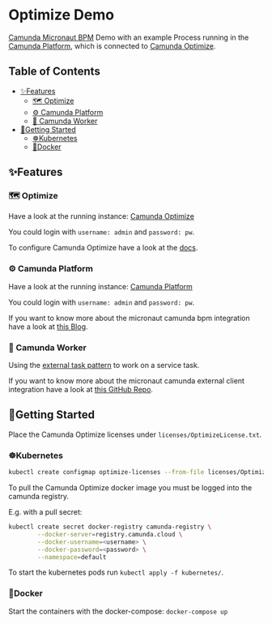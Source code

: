 # Optimize Demo  <!-- omit in toc -->

[Camunda Micronaut BPM](https://github.com/camunda-community-hub/micronaut-camunda-bpm) Demo with an example Process running in the [Camunda Platform](https://docs.camunda.org/manual/7.16/), which is connected to [Camunda Optimize](https://docs.camunda.io/docs/components/optimize/what-is-optimize/).

## Table of Contents <!-- omit in toc -->

- [✨Features](#features)
  - [🗺 Optimize](#-optimize)
  - [⚙️ Camunda Platform](#️-camunda-platform)
  - [🔨 Camunda Worker](#-camunda-worker)
- [🚀Getting Started](#getting-started)
  - [☸️Kubernetes](#️kubernetes)
  - [🐳Docker](#docker)

## ✨Features

### 🗺 Optimize

Have a look at the running instance: [Camunda Optimize](http://localhost:8090)

You could login with `username: admin` and `password: pw`.

To configure Camunda Optimize have a look at the [docs](https://docs.camunda.io/docs/self-managed/optimize-deployment/setup/configuration/).

### ⚙️ Camunda Platform

Have a look at the running instance: [Camunda Platform](http://localhost:8080)

You could login with `username: admin` and `password: pw`.

If you want to know more about the micronaut camunda bpm integration have a look at [this Blog](https://camunda.com/blog/2021/07/automate-any-process-on-micronaut/).

### 🔨 Camunda Worker

Using the [external task pattern](https://docs.camunda.org/manual/7.16/user-guide/process-engine/external-tasks/) to work on a service task.

If you want to know more about the micronaut camunda external client integration have a look at [this GitHub Repo](https://github.com/camunda-community-hub/micronaut-camunda-external-client).

## 🚀Getting Started

Place the Camunda Optimize licenses under `licenses/OptimizeLicense.txt`.

### ☸️Kubernetes

```sh
kubectl create configmap optimize-licenses --from-file licenses/OptimizeLicense.txt
```

To pull the Camunda Optimize docker image you must be logged into the camunda registry.

E.g. with a pull secret:

```sh
kubectl create secret docker-registry camunda-registry \
        --docker-server=registry.camunda.cloud \
        --docker-username=<username> \
        --docker-password=<password> \
        --namespace=default
```

To start the kubernetes pods run `kubectl apply -f kubernetes/`.

### 🐳Docker

Start the containers with the docker-compose: `docker-compose up`
